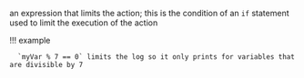 an expression that limits the action; this is the condition of an `if` statement used to limit the execution of the action

  !!! example
  
      `myVar % 7 == 0` limits the log so it only prints for variables that are divisible by 7

